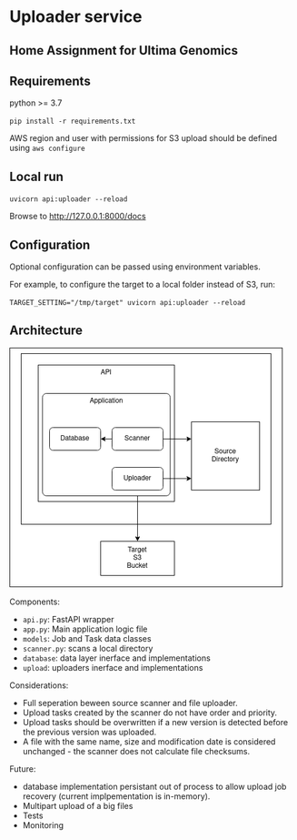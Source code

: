 # Uploader service 

## Home Assignment for Ultima Genomics

## Requirements

python >= 3.7

`pip install -r requirements.txt`

AWS region and user with permissions for S3 upload should be defined using `aws configure`

## Local run 

`uvicorn api:uploader --reload`

Browse to http://127.0.0.1:8000/docs

## Configuration

Optional configuration can be passed using environment variables.

For example, to configure the target to a local folder instead of S3, run:

`TARGET_SETTING="/tmp/target" uvicorn api:uploader --reload`


## Architecture

![Software Architecture](diagram.png)

Components:
* `api.py`: FastAPI wrapper
* `app.py`: Main application logic file
* `models`: Job and Task data classes
* `scanner.py`: scans a local directory
* `database`: data layer inerface and implementations
* `upload`: uploaders inerface and implementations

Considerations:
* Full seperation beween source scanner and file uploader.
* Upload tasks created by the scanner do not have order and priority.
* Upload tasks should be overwritten if a new version is detected before the previous version was uploaded.
* A file with the same name, size and modification date is considered unchanged - the scanner does not calculate file checksums.

Future:
* database implementation persistant out of process to allow upload job recovery (current implpementation is in-memory).
* Multipart upload of a big files
* Tests
* Monitoring